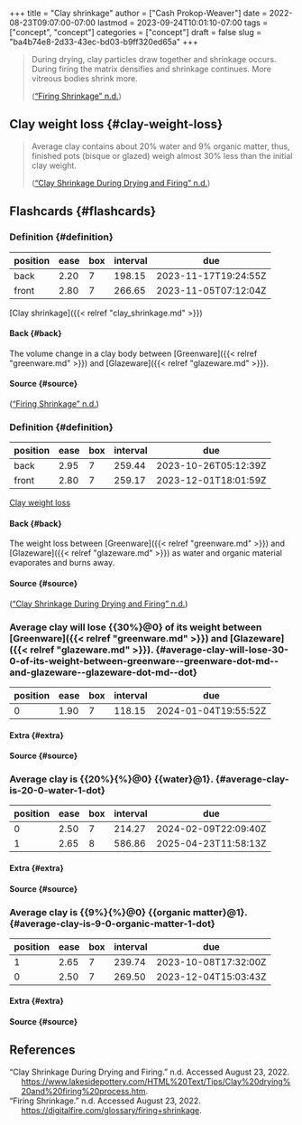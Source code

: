 +++
title = "Clay shrinkage"
author = ["Cash Prokop-Weaver"]
date = 2022-08-23T09:07:00-07:00
lastmod = 2023-09-24T10:01:10-07:00
tags = ["concept", "concept"]
categories = ["concept"]
draft = false
slug = "ba4b74e8-2d33-43ec-bd03-b9ff320ed65a"
+++

> During drying, clay particles draw together and shrinkage occurs. During firing the matrix densifies and shrinkage continues. More vitreous bodies shrink more.
>
> (<a href="#citeproc_bib_item_2">“Firing Shrinkage” n.d.</a>)


## Clay weight loss {#clay-weight-loss}

> Average clay contains about 20% water and 9% organic matter, thus, finished pots (bisque or glazed) weigh almost 30% less than the initial clay weight.
>
> (<a href="#citeproc_bib_item_1">“Clay Shrinkage During Drying and Firing” n.d.</a>)


## Flashcards {#flashcards}


### Definition {#definition}

| position | ease | box | interval | due                  |
|----------|------|-----|----------|----------------------|
| back     | 2.20 | 7   | 198.15   | 2023-11-17T19:24:55Z |
| front    | 2.80 | 7   | 266.65   | 2023-11-05T07:12:04Z |

[Clay shrinkage]({{< relref "clay_shrinkage.md" >}})


#### Back {#back}

The volume change in a clay body between [Greenware]({{< relref "greenware.md" >}}) and [Glazeware]({{< relref "glazeware.md" >}}).


#### Source {#source}

(<a href="#citeproc_bib_item_2">“Firing Shrinkage” n.d.</a>)


### Definition {#definition}

| position | ease | box | interval | due                  |
|----------|------|-----|----------|----------------------|
| back     | 2.95 | 7   | 259.44   | 2023-10-26T05:12:39Z |
| front    | 2.80 | 7   | 259.17   | 2023-12-01T18:01:59Z |

[Clay weight loss](#clay-weight-loss)


#### Back {#back}

The weight loss between [Greenware]({{< relref "greenware.md" >}}) and [Glazeware]({{< relref "glazeware.md" >}}) as water and organic material evaporates and burns away.


#### Source {#source}

(<a href="#citeproc_bib_item_1">“Clay Shrinkage During Drying and Firing” n.d.</a>)


### Average clay will lose {{30%}@0} of its weight between [Greenware]({{< relref "greenware.md" >}}) and [Glazeware]({{< relref "glazeware.md" >}}). {#average-clay-will-lose-30-0-of-its-weight-between-greenware--greenware-dot-md--and-glazeware--glazeware-dot-md--dot}

| position | ease | box | interval | due                  |
|----------|------|-----|----------|----------------------|
| 0        | 1.90 | 7   | 118.15   | 2024-01-04T19:55:52Z |


#### Extra {#extra}


#### Source {#source}


### Average clay is {{20%}{%}@0} {{water}@1}. {#average-clay-is-20-0-water-1-dot}

| position | ease | box | interval | due                  |
|----------|------|-----|----------|----------------------|
| 0        | 2.50 | 7   | 214.27   | 2024-02-09T22:09:40Z |
| 1        | 2.65 | 8   | 586.86   | 2025-04-23T11:58:13Z |


#### Extra {#extra}


#### Source {#source}


### Average clay is {{9%}{%}@0} {{organic matter}@1}. {#average-clay-is-9-0-organic-matter-1-dot}

| position | ease | box | interval | due                  |
|----------|------|-----|----------|----------------------|
| 1        | 2.65 | 7   | 239.74   | 2023-10-08T17:32:00Z |
| 0        | 2.50 | 7   | 269.50   | 2023-12-04T15:03:43Z |


#### Extra {#extra}


#### Source {#source}

## References

<style>.csl-entry{text-indent: -1.5em; margin-left: 1.5em;}</style><div class="csl-bib-body">
  <div class="csl-entry"><a id="citeproc_bib_item_1"></a>“Clay Shrinkage During Drying and Firing.” n.d. Accessed August 23, 2022. <a href="https://www.lakesidepottery.com/HTML%20Text/Tips/Clay%20drying%20and%20firing%20process.htm">https://www.lakesidepottery.com/HTML%20Text/Tips/Clay%20drying%20and%20firing%20process.htm</a>.</div>
  <div class="csl-entry"><a id="citeproc_bib_item_2"></a>“Firing Shrinkage.” n.d. Accessed August 23, 2022. <a href="https://digitalfire.com/glossary/firing+shrinkage">https://digitalfire.com/glossary/firing+shrinkage</a>.</div>
</div>
